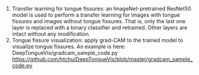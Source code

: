 1. Transfer learning for tongue fissures: an ImageNet-pretrained ResNet50 model is used to perform a transfer learning for images with tongue fissures and images without tongue fissures. That is, only the last one layer is replaced with a binary classifier and retrained. Other layers are intact without any modification.
2. Tongue fissure visualization: apply grad-CAM to the trained model to visualize tongue fissures. An example is here:
        DeepTongueVis/gradcam_sample_code.py
        https://github.com/htchu/DeepTongueVis/blob/master/gradcam_sample_code.py
